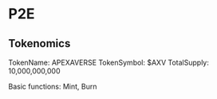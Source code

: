# P2E

## Tokenomics

TokenName: APEXAVERSE
TokenSymbol: $AXV
TotalSupply: 10,000,000,000

Basic functions:
Mint, Burn
